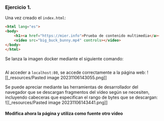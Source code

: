 ### Ejercicio 1.
Una vez creado el `index.html`:
```HTML
<html lang="es">
<body>
	<h1><a href="https://mier.info">Prueba de contenido multimedia</a></h1>
	<video src="big_buck_bunny.mp4" controls></video>
</body>
</html>
```

Se lanza la imagen docker mediante el siguiente comando:
```sh

```

Al acceder a `localhost:80`, se accede correctamente a la página web:
![[_resources/Pasted image 20231106143055.png]]

Se puede apreciar mediante las herramientas de desarrollador del navegador que se descargan fragmentos del vídeo según se necesiten, incluyendo cabeceras que especifican el rango de bytes que se descargan:
![[_resources/Pasted image 20231106143441.png]]

#### Modifica ahora la página y utiliza como fuente otro vídeo
